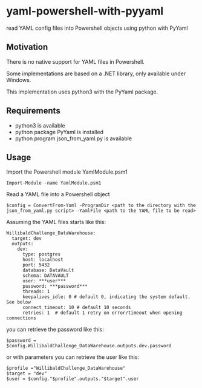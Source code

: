 # yaml-powershell-with-pyyaml
read YAML config files into Powershell objects using python with PyYaml

## Motivation
There is no native support for YAML files in Powershell.

Some implementations are based on a .NET library, only available under Windows.

This implementation uses python3 with the PyYaml package.

## Requirements
* python3 is available
* python package PyYaml is installed
* python program json_from_yaml.py is available
  
## Usage
Import the Powershell module YamlModule.psm1

``Import-Module -name YamlModule.psm1``

Read a YAML file into a Powershell object

``$config = ConvertFrom-Yaml -ProgramDir <path to the directory with the json_from_yaml.py script> -YamlFile <path to the YAML file to be read>``

Assuming the YAML files starts like this:

```
WillibaldChallenge_DataWarehouse:
  target: dev
  outputs:
    dev:
      type: postgres
      host: localhost
      port: 5432
      database: DataVault
      schema: DATAVAULT
      user: ***user***
      password: ***password***
      threads: 1
      keepalives_idle: 0 # default 0, indicating the system default. See below
      connect_timeout: 10 # default 10 seconds
      retries: 1  # default 1 retry on error/timeout when opening connections
```

you can retrieve the password like this:

``$password = $config.WillibaldChallenge_DataWarehouse.outputs.dev.password``

or with parameters you can retrieve the user like this:

```
$profile ="WillibaldChallenge_DataWarehouse"
$target = "dev"
$user = $config."$profile".outputs."$target".user
```

